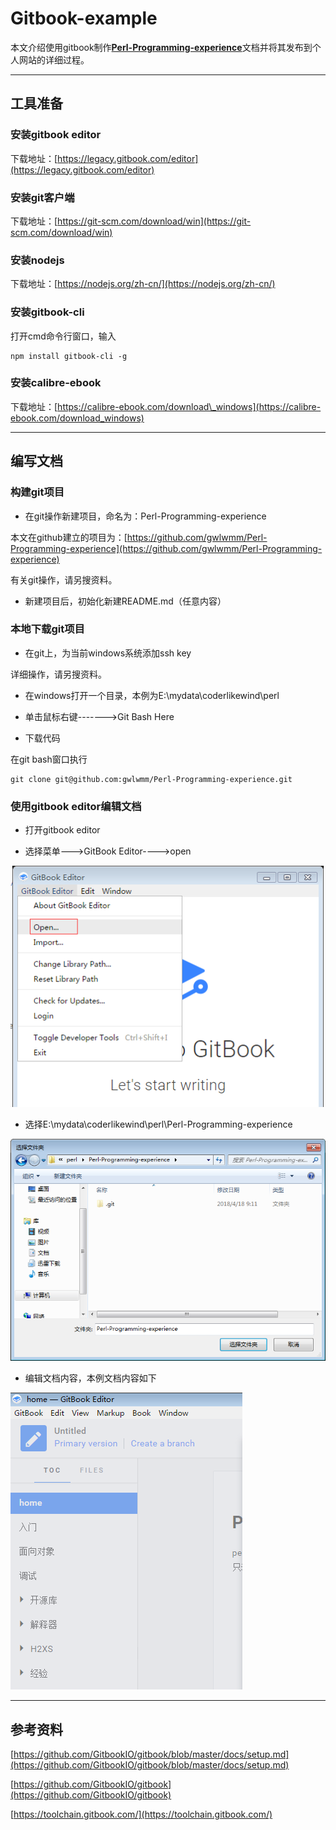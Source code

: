 # Gitbook-example

本文介绍使用gitbook制作[**Perl-Programming-experience**](https://github.com/gwlwmm/Perl-Programming-experience)文档并将其发布到个人网站的详细过程。

---

## 工具准备

### 安装gitbook editor

下载地址：[https://legacy.gitbook.com/editor](https://legacy.gitbook.com/editor)

### 安装git客户端

下载地址：[https://git-scm.com/download/win](https://git-scm.com/download/win)

### 安装nodejs

下载地址：[https://nodejs.org/zh-cn/](https://nodejs.org/zh-cn/)

### 安装gitbook-cli

打开cmd命令行窗口，输入

```
npm install gitbook-cli -g
```

### 安装calibre-ebook

下载地址：[https://calibre-ebook.com/download\_windows](https://calibre-ebook.com/download_windows)

---

## 编写文档

### 构建git项目

* 在git操作新建项目，命名为：Perl-Programming-experience

本文在github建立的项目为：[https://github.com/gwlwmm/Perl-Programming-experience](https://github.com/gwlwmm/Perl-Programming-experience)

有关git操作，请另搜资料。

* 新建项目后，初始化新建README.md（任意内容）

### 本地下载git项目

* 在git上，为当前windows系统添加ssh key

详细操作，请另搜资料。

* 在windows打开一个目录，本例为E:\mydata\coderlikewind\perl

* 单击鼠标右键-------&gt;Git Bash Here

* 下载代码

在git bash窗口执行

```
git clone git@github.com:gwlwmm/Perl-Programming-experience.git
```

### 使用gitbook editor编辑文档

* 打开gitbook editor

* 选择菜单---&gt;GitBook Editor----&gt;open

![](/assets/gitbook-editor-open.png)

* 选择E:\mydata\coderlikewind\perl\Perl-Programming-experience

![](/assets/gitbook-editor-open2.png)

* 编辑文档内容，本例文档内容如下

![](/assets/gitbook-editor-content.png)

---

## 参考资料

[https://github.com/GitbookIO/gitbook/blob/master/docs/setup.md](https://github.com/GitbookIO/gitbook/blob/master/docs/setup.md)

[https://github.com/GitbookIO/gitbook](https://github.com/GitbookIO/gitbook)

[https://toolchain.gitbook.com/](https://toolchain.gitbook.com/)

